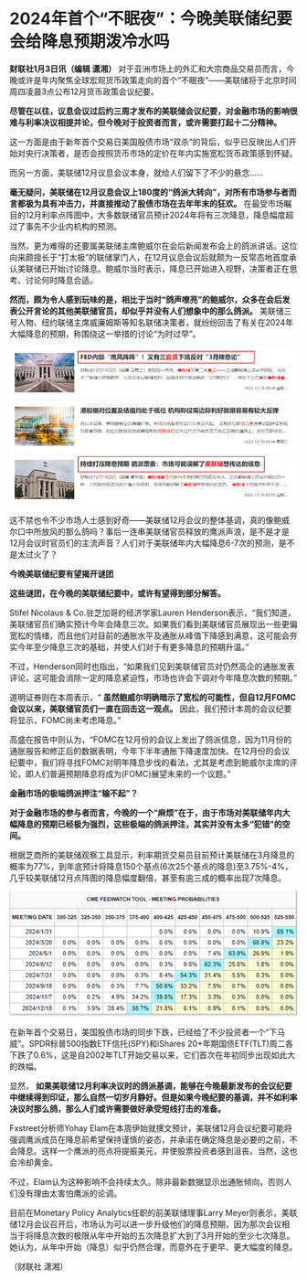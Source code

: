# 2024年首个“不眠夜”：今晚美联储纪要会给降息预期泼冷水吗

**财联社1月3日讯（编辑 潇湘）**
对于亚洲市场上的外汇和大宗商品交易员而言，今晚或许是年内聚焦全球宏观货币政策走向的首个“不眠夜”——美联储将于北京时间周四凌晨3点公布12月货币政策会议纪要。

**尽管在以往，议息会议过后约三周才发布的美联储会议纪要，对金融市场的影响很难与利率决议相提并论，但今晚对于投资者而言，或许需要打起十二分精神。**

这一方面是由于新年首个交易日美国股债市场“双杀”的背后，似乎已反映出人们开始对央行决策者，是否会按照货币市场的定价在年内实施宽松货币政策感到怀疑。

而另一方面，美联储12月议息会议本身，就给人们留下了不少的悬念……

**毫无疑问，美联储在12月议息会议上180度的“鸽派大转向”，对所有市场参与者而言都极为具有冲击力，并直接推动了股债市场在去年年末的狂欢。**
在最受市场瞩目的12月利率点阵图中，大多数联储官员预计2024年将有三次降息，降息幅度超过了事先不少业内机构的预测。

当然，更为难得的还要属美联储主席鲍威尔在会后新闻发布会上的鸽派讲话。这位向来颇擅长于“打太极”的联储掌门人，在12月议息会议后就颇为一反常态地首度承认美联储已开始讨论降息。鲍威尔当时表示，降息已开始进入视野，决策者正在思考、讨论何时降息合适。

**然而，颇为令人感到玩味的是，相比于当时“鸽声嘹亮”的鲍威尔，众多在会后发表公开言论的其他美联储官员，却似乎并没有人们想象中的那么鸽派。**
美联储三号人物、纽约联储主席威廉姆斯等知名联储决策者，就纷纷回击了有关在2024年大幅降息的预期，称围绕这一举措的讨论“为时过早”。

![4c36e8972a41a9e91d3d8ce6245547f3.jpg](https://raw.githubusercontent.com/qqhsx/qqnews_image/main/2024/01/03/2024年首个“不眠夜”：今晚美联储纪要会给降息预期泼冷水吗/4c36e8972a41a9e91d3d8ce6245547f3.jpg)

这不禁也令不少市场人士感到好奇——美联储12月会议的整体基调，真的像鲍威尔口中所放风的那么鸽吗？事后一连串美联储官员释放的鹰派声浪，是不是才是12月会议时官员们的主流声音？人们对于美联储年内大幅降息6-7次的预测，是不是太过火了？

**今晚美联储纪要有望揭开谜团**

**这些谜团，在今晚的美联储纪要中，或许有望得到部分解答。**

Stifel Nicolaus & Co.驻芝加哥的经济学家Lauren
Henderson表示，“我们知道，美联储官员们确实预计今年会降息三次。如果我们看到美联储官员展现出一些更偏宽松的情绪，而且他们对目前的通胀水平及通胀从峰值下降感到满意，这可能会夯实今年至少降息三次的基础，并使人们对于有更多降息的预期升温。”

不过，Henderson同时也指出，“如果我们见到美联储官员对仍然高企的通胀发表评论，这可能会消除一定的降息紧迫性，市场也许会下调对今年降息次数的预期。”

道明证券则在本周表示，“ **虽然鲍威尔明确暗示了宽松的可能性，但自12月FOMC会议以来，美联储官员们一直在回击这一观点。**
因此，我们预计本周的会议纪要将显示，FOMC尚未考虑降息。”

高盛在报告中则认为，“FOMC在12月份的会议上发出了鸽派信息，因为11月份的通胀报告和修正后的数据表明，今年下半年通胀下降速度加快。在12月份的会议纪要中，我们将寻找FOMC对明年降息步伐的看法，尤其是考虑到鲍威尔主席的评论，即人们普遍预期降息将成为(FOMC)展望未来的一个议题。”

**金融市场的极端鸽派押注“输不起”？**

**对于金融市场的参与者而言，今晚的一个“麻烦”在于，由于市场对美联储年内大幅降息的预期已经极为强烈，这些极端的鸽派押注，其实并没有太多“犯错”的空间。**

根据芝商所的美联储观察工具显示，利率期货交易员目前预计美联储在3月降息的概率为77%，到年底预计将降息150个基点(6次25个基点的降息)至3.75%-4%，几乎较美联储12月点阵图的降息幅度翻倍，甚至有逾三成的概率出现7次降息。

![973799f57a0dc01858f3437aedf3e637.jpg](https://raw.githubusercontent.com/qqhsx/qqnews_image/main/2024/01/03/2024年首个“不眠夜”：今晚美联储纪要会给降息预期泼冷水吗/973799f57a0dc01858f3437aedf3e637.jpg)

在新年首个交易日，美国股债市场的同步下跌，已经给了不少投资者一个“下马威”。SPDR标普500指数ETF信托(SPY)和iShares
20+年期国债ETF(TLT)周二各下跌了0.6%，这是自2002年TLT开始交易以来，它们首次在年初同步出现如此大的跌幅。

显然，
**如果美联储12月利率决议时的鸽派基调，能够在今晚最新发布的会议纪要中继续得到印证，那么自然一切岁月静好。但是如果今晚纪要的基调，并不如利率决议时那么鸽，那么人们或许需要做好承受短线打击的准备。**

Fxstreet分析师Yohay
Elam在本周伊始就撰文预计，美联储12月会议纪要可能将强调鹰派成员在降息前希望保持谨慎的姿态，并承诺在确定降息是必要的之前，不会降息。这样一个鹰派的亮点将提振美元，并使股票投资者感到沮丧。当然，这也会冷却黄金。

不过，Elam认为这种影响不会持续太久。除非最新数据显示出通胀倾向，否则人们没有理由太害怕鹰派的论调。

目前在Monetary Policy Analytics任职的前美联储理事Larry
Meyer则表示，美联储12月会议召开后，市场认为可以进一步升级他们的降息预期，因为那次会议相当于将降息次数的极限从年中开始的五次降息扩大到了3月开始的至少七次降息。她认为，从年中开始（降息）似乎仍然合理，而意外在于更早、更大幅度的降息。

（财联社 潇湘）

